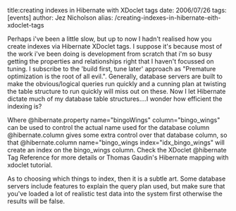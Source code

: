 title:creating indexes in Hibernate with XDoclet tags
date: 2006/07/26
tags: [events]
author: Jez Nicholson
alias: /creating-indexes-in-hibernate-eith-xdoclet-tags

Perhaps i've been a little slow, but up to now I hadn't realised how you create indexes via Hibernate XDoclet tags. I suppose it's because most of the work i've been doing is development from scratch that i'm so busy getting the properties and relationships right that I haven't focussed on tuning. I subscribe to the 'build first, tune later' approach as "Premature optimization is the root of all evil.". Generally, database servers are built to make the obvious/logical queries run quickly and a cunning plan at twisting the table structure to run quickly will miss out on these. Now I let Hibernate dictate much of my database table structures....I wonder how efficient the indexing is?

Where @hibernate.property name="bingoWings" column="bingo_wings" can be used to control the actual name used for the database column @hibernate.column gives some extra control over that database column, so that @hibernate.column name="bingo_wings index="idx_bingo_wings" will create an index on the bingo_wings column. Check the XDoclet @hibernate Tag Reference for more details or Thomas Gaudin's Hibernate mapping with xdoclet tutorial.

As to choosing which things to index, then it is a subtle art. Some database servers include features to explain the query plan used, but make sure that you've loaded a lot of realistic test data into the system first otherwise the results will be false.